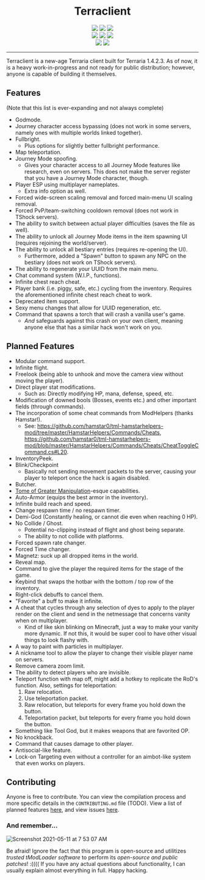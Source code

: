 <h1 align="center">
Terraclient
</h1>
<p align="center">
  <img src="https://forthebadge.com/images/badges/made-with-c-sharp.svg"> <img src="https://forthebadge.com/images/badges/0-percent-optimized.svg"> <img src="https://forthebadge.com/images/badges/contains-tasty-spaghetti-code.svg"><br>
  <img src="https://forthebadge.com/images/badges/open-source.svg"> <img src="https://forthebadge.com/images/badges/uses-git.svg"> <img src="https://forthebadge.com/images/badges/powered-by-black-magic.svg"><br>
  <img src="https://forthebadge.com/images/badges/reading-6th-grade-level.svg"> <img src="https://forthebadge.com/images/badges/built-by-neckbeards.svg">
</p>

----

Terraclient is a new-age Terraria client built for Terraria 1.4.2.3. As of now, it is a heavy work-in-progress and not ready for public distribution; however, anyone is capable of building it themselves.

## Features

(Note that this list is ever-expanding and not always complete)
- Godmode.
- Journey character access bypassing (does not work in some servers, namely ones with multiple worlds linked together).
- Fullbright.
  - Plus options for slightly better fullbright performance.
- Map teleportation.
- Journey Mode spoofing.
  - Gives your character access to all Journey Mode features like research, even on servers. This does not make the server register that you have a Journey Mode character, though.
- Player ESP using multiplayer nameplates.
  - Extra info option as well.
- Forced wide-screen scaling removal and forced main-menu UI scaling removal.
- Forced PvP/team-switching cooldown removal (does not work in TShock servers).
- The ability to switch between actual player difficulties (saves the file as well).
- The ability to unlock all Journey Mode items in the item spawning UI (requires rejoining the world/server).
- The ability to unlock all bestiary entries (requires re-opening the UI).
  - Furthermore, added a "Spawn" button to spawn any NPC on the bestiary (does not work on TShock servers).
- The ability to regenerate your UUID from the main menu.
- Chat command system (W.I.P., functions).
- Infinite chest reach cheat.
- Player bank (i.e. piggy, safe, etc.) cycling from the inventory. Requires the aforementioned infinite chest reach cheat to work.
- Deprecated item support.
- Sexy menu changes that allow for UUID regeneration, etc.
- Command that spawns a torch that will crash a vanilla user's game.
  - *And* safeguards against this crash on your own client, meaning anyone else that has a similar hack won't work on you.

## Planned Features

- Modular command support.
- Infinite flight.
- Freelook (being able to unhook and move the camera view without moving the player).
- Direct player stat modifications.
  - Such as: Directly modifying HP, mana, defense, speed, etc.
- Modification of downed bools (Bosses, events etc.) and other important fields (through commands).
- The incorporation of some cheat commands from ModHelpers (thanks Hamstar!).
  - See: https://github.com/hamstar0/tml-hamstarhelpers-mod/tree/master/HamstarHelpers/Commands/Cheats, https://github.com/hamstar0/tml-hamstarhelpers-mod/blob/master/HamstarHelpers/Commands/Cheats/CheatToggleCommand.cs#L20.
- InventoryPeek.
- Blink/Checkpoint
  - Basically not sending movement packets to the server, causing your player to teleport once the hack is again disabled.
- Butcher.
- [Tome of Greater Manipulation](https://terrariamods.fandom.com/wiki/Joostmod/Tome_of_Greater_Manipulation)-esque capabilities.
- Auto-Armor (equips the best armor in the inventory).
- Infinite build reach and speed.
- Change respawn time / no respawn timer.
- Demi-God (Constantly healing, or cannot die even when reaching 0 HP).
- No Collide / Ghost.
  - Potential no-clipping instead of flight and ghost being separate.
  - The ability to not collide with platforms.
- Forced spawn rate changer.
- Forced Time changer.
- Magnetz: suck up all dropped items in the world.
- Reveal map.
- Command to give the player the required items for the stage of the game.
- Keybind that swaps the hotbar with the bottom / top row of the inventory.
- Right-click debuffs to cancel them.
- "Favorite" a buff to make it infinite.
- A cheat that cycles through any selection of dyes to apply to the player render on the client and send in the netmessage that concerns vanity when on multiplayer. 
  - Kind of like skin blinking on Minecraft, just a way to make your vanity more dynamic. If not this, it would be super cool to have other visual things to look flashy with.
- A way to paint with particles in multiplayer.
- A nickname tool to allow the player to change their visible player name on servers.
- Remove camera zoom limit.
- The ability to detect players who are invisible.
- Teleport function with map off, might add a hotkey to replicate the RoD's function. Also, settings for teleportation:
  1. Raw relocation.
  2. Use teleportation packet.
  3. Raw relocation, but teleports for every frame you hold down the button.
  4. Teleportation packet, but teleports for every frame you hold down the button.
- Something like Tool God, but it makes weapons that are favorited OP.
- No knockback.
- Command that causes damage to other player.
- Antisocial-like feature.
- Lock-on Targeting even without a controller for an aimbot-like system that even works on players.

## Contributing
Anyone is free to contribute. You can view the compilation process and more specific details in the `CONTRIBUTING.md` file (TODO).
View a list of planned features [here](https://github.com/TML-Patcher/Terraclient/issues/1), and view issues [here](https://github.com/TML-Patcher/Terraclient/issues).

### And remember...
![Screenshot 2021-05-11 at 7 53 07 AM](https://user-images.githubusercontent.com/27323911/117837093-ff370380-b22d-11eb-9cbf-107253645ffb.png)

Be afraid! Ignore the fact that this program is open-source and utilitizes *trusted tModLoader software* to perform its *open-source and public patches*! :((((
If you have any actual questions about functionality, I can usually explain almost everything in full. Happy hacking.
